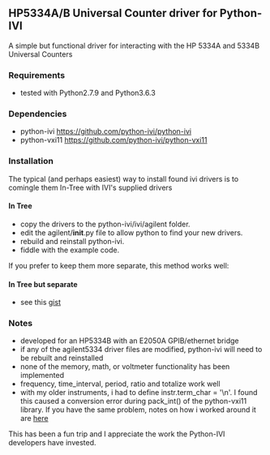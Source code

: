 ## HP5334A/B Universal Counter driver for Python-IVI

A simple but functional driver for interacting with the HP 5334A and 5334B Universal Counters

### Requirements
  * tested with Python2.7.9 and Python3.6.3 
  
### Dependencies
  * python-ivi https://github.com/python-ivi/python-ivi
  * python-vxi11 https://github.com/python-ivi/python-vxi11
  
### Installation

The typical (and perhaps easiest) way to install found ivi drivers is to comingle them In-Tree with IVI's supplied drivers
#### In Tree ####
  * copy the drivers to the python-ivi/ivi/agilent folder.
  * edit the agilent/__init__.py file to allow python to find your new drivers.
  * rebuild and reinstall python-ivi.
  * fiddle with the example code.

If you prefer to keep them more separate, this method works well:
#### In Tree but separate ####
  * see this [gist](https://gist.github.com/coburnw/57634c7e821dd7f32e9a68e1d14c16a4)
  
### Notes
  * developed for an HP5334B with an E2050A GPIB/ethernet bridge
  * if any of the agilent5334 driver files are modified, python-ivi will
    need to be rebuilt and reinstalled
  * none of the memory, math, or voltmeter functionality has been implemented
  * frequency, time_interval, period, ratio and totalize work well
  * with my older instruments, i had to define instr.term_char = '\n'.  I found
    this caused a conversion error during pack_int() of the python-vxi11
    library.  If you have the same problem, notes on how i worked around it
    are [here](https://github.com/python-ivi/python-vxi11/pull/26/commits/d6205bf8dd298a5b629304e5853595510519432c)

This has been a fun trip and I appreciate the work the Python-IVI
developers have invested.
